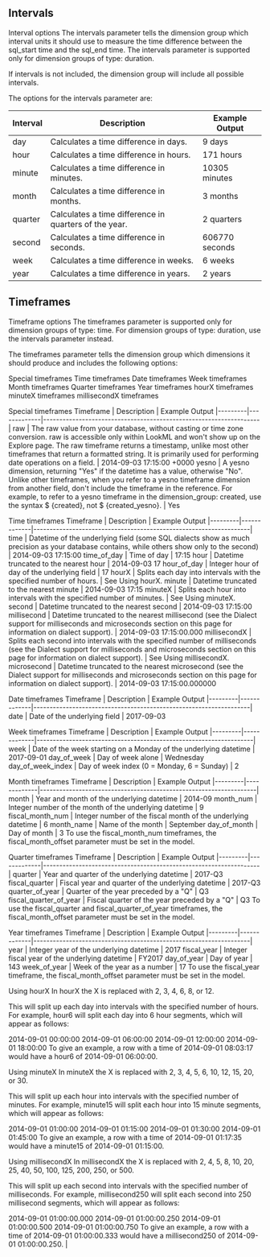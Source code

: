 ## Intervals

Interval options
The intervals parameter tells the dimension group which interval units it should use to measure the time difference between the sql_start time and the sql_end time. The intervals parameter is supported only for dimension groups of type: duration.

If intervals is not included, the dimension group will include all possible intervals.

The options for the intervals parameter are:

Interval |  Description | Example Output
|--------|-------------------------------------------------------------|--------------------|
day	     |  Calculates a time difference in days.                      |	9 days
hour	 |  Calculates a time difference in hours.                     |	171 hours
minute	 |  Calculates a time difference in minutes.                   |	10305 minutes
month	 |  Calculates a time difference in months.	                   |    3 months
quarter	 |  Calculates a time difference in quarters of the year.	   |    2 quarters
second	 |  Calculates a time difference in seconds.	               |    606770 seconds
week	 |  Calculates a time difference in weeks.	                   |    6 weeks
year	 |  Calculates a time difference in years.	                   |    2 years

## Timeframes

Timeframe options
The timeframes parameter is supported only for dimension groups of type: time. For dimension groups of type: duration, use the intervals parameter instead.

The timeframes parameter tells the dimension group which dimensions it should produce and includes the following options:

Special timeframes
Time timeframes
Date timeframes
Week timeframes
Month timeframes
Quarter timeframes
Year timeframes
hourX timeframes
minuteX timeframes
millisecondX timeframes

Special timeframes
Timeframe | Description | Example Output
|---------|-------------|-------------------------------------------------------------------|
raw	      | The raw value from your database, without casting or time zone conversion. raw is accessible only within LookML and won't show up on the Explore page. The raw timeframe returns a timestamp, unlike most other timeframes that return a formatted string. It is primarily used for performing date operations on a field. | 2014-09-03 17:15:00 +0000
yesno	  | A yesno dimension, returning "Yes" if the datetime has a value, otherwise "No". Unlike other timeframes, when you refer to a yesno timeframe dimension from another field, don't include the timeframe in the reference. For example, to refer to a yesno timeframe in the dimension_group: created, use the syntax $ {created}, not $ {created_yesno}. | Yes

Time timeframes
Timeframe | Description | Example Output
|---------|-------------|-------------------------------------------------------------------|
time	     | Datetime of the underlying field (some SQL dialects show as much precision as your database contains, while others show only to the second)	| 2014-09-03 17:15:00
time_of_day  | Time of day | 17:15
hour	     | Datetime truncated to the nearest hour | 2014-09-03 17
hour_of_day  | Integer hour of day of the underlying field |	17
hourX	     | Splits each day into intervals with the specified number of hours. |	See Using hourX.
minute	     | Datetime truncated to the nearest minute | 2014-09-03 17:15
minuteX	     | Splits each hour into intervals with the specified number of minutes. | See Using minuteX.
second	     | Datetime truncated to the nearest second	| 2014-09-03 17:15:00
millisecond	 | Datetime truncated to the nearest millisecond (see the Dialect support for milliseconds and microseconds section on this page for information on dialect support). | 2014-09-03 17:15:00.000
millisecondX |	Splits each second into intervals with the specified number of milliseconds (see the Dialect support for milliseconds and microseconds section on this page for information on dialect support). | See Using millisecondX.
microsecond  |	Datetime truncated to the nearest microsecond (see the Dialect support for milliseconds and microseconds section on this page for information on dialect support). | 2014-09-03 17:15:00.000000

Date timeframes
Timeframe | Description | Example Output
|---------|-------------|-------------------------------------------------------------------|
date      | Date of the underlying field | 2017-09-03

Week timeframes
Timeframe | Description | Example Output
|---------|-------------|-------------------------------------------------------------------|
week	          | Date of the week starting on a Monday of the underlying datetime | 2017-09-01
day_of_week	      | Day of week alone | Wednesday
day_of_week_index |	Day of week index (0 = Monday, 6 = Sunday) | 2

Month timeframes
Timeframe | Description | Example Output
|---------|-------------|-------------------------------------------------------------------|
month	         | Year and month of the underlying datetime | 2014-09
month_num	     | Integer number of the month of the underlying datetime | 9
fiscal_month_num |	Integer number of the fiscal month of the underlying datetime | 6
month_name	     | Name of the month | September
day_of_month	 | Day of month | 3
To use the fiscal_month_num timeframes, the fiscal_month_offset parameter must be set in the model.

Quarter timeframes
Timeframe | Description | Example Output
|---------|-------------|-------------------------------------------------------------------|
quarter	               | Year and quarter of the underlying datetime | 2017-Q3
fiscal_quarter         | Fiscal year and quarter of the underlying datetime | 2017-Q3
quarter_of_year	       | Quarter of the year preceded by a "Q" | Q3
fiscal_quarter_of_year | Fiscal quarter of the year preceded by a "Q" | Q3
To use the fiscal_quarter and fiscal_quarter_of_year timeframes, the fiscal_month_offset parameter must be set in the model.

Year timeframes
Timeframe | Description | Example Output
|---------|-------------|-------------------------------------------------------------------|
year	     | Integer year of the underlying datetime | 2017
fiscal_year	 | Integer fiscal year of the underlying datetime | FY2017
day_of_year	 | Day of year | 143
week_of_year |	Week of the year as a number | 17
To use the fiscal_year timeframe, the fiscal_month_offset parameter must be set in the model.


Using hourX
In hourX the X is replaced with 2, 3, 4, 6, 8, or 12.

This will split up each day into intervals with the specified number of hours. For example, hour6 will split each day into 6 hour segments, which will appear as follows:

2014-09-01 00:00:00
2014-09-01 06:00:00
2014-09-01 12:00:00
2014-09-01 18:00:00
To give an example, a row with a time of 2014-09-01 08:03:17 would have a hour6 of 2014-09-01 06:00:00.


Using minuteX
In minuteX the X is replaced with 2, 3, 4, 5, 6, 10, 12, 15, 20, or 30.

This will split up each hour into intervals with the specified number of minutes. For example, minute15 will split each hour into 15 minute segments, which will appear as follows:

2014-09-01 01:00:00
2014-09-01 01:15:00
2014-09-01 01:30:00
2014-09-01 01:45:00
To give an example, a row with a time of 2014-09-01 01:17:35 would have a minute15 of 2014-09-01 01:15:00.


Using millisecondX
In millisecondX the X is replaced with 2, 4, 5, 8, 10, 20, 25, 40, 50, 100, 125, 200, 250, or 500.

This will split up each second into intervals with the specified number of milliseconds. For example, millisecond250 will split each second into 250 millisecond segments, which will appear as follows:

2014-09-01 01:00:00.000
2014-09-01 01:00:00.250
2014-09-01 01:00:00.500
2014-09-01 01:00:00.750
To give an example, a row with a time of 2014-09-01 01:00:00.333 would have a millisecond250 of 2014-09-01 01:00:00.250.
                                                                          |